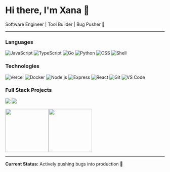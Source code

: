 # Hi there, I'm Xana 👋

Software Engineer | Tool Builder | Bug Pusher 🐛

---

### Languages

![JavaScript](https://img.shields.io/badge/-JavaScript-000?&logo=JavaScript)
![TypeScript](https://img.shields.io/badge/-TypeScript-000?&logo=TypeScript)
![Go](https://img.shields.io/badge/-Go-000?&logo=Go)
![Python](https://img.shields.io/badge/-Python-000?&logo=Python)
![CSS](https://img.shields.io/badge/-CSS-000?&logo=CSS3)
![Shell](https://img.shields.io/badge/-Shell-000?&logo=GNU-Bash)

### Technologies

![Vercel](https://img.shields.io/badge/-Vercel-000?&logo=Vercel)
![Docker](https://img.shields.io/badge/-Docker-000?&logo=Docker)
![Node.js](https://img.shields.io/badge/-Node.js-000?&logo=node.js)
![Express](https://img.shields.io/badge/-Express-000?&logo=Express)
![React](https://img.shields.io/badge/-React-000?&logo=React)
![Git](https://img.shields.io/badge/-Git-000?&logo=Git)
![VS Code](https://img.shields.io/badge/-VS%20Code-000?&logo=Visual-Studio-Code)

### Full Stack Projects

[![](https://img.shields.io/badge/-📱%20GSMPanel-000)](https://gsmpanel.com)
[![](https://img.shields.io/badge/-🌐%20TailsHost-000)](https://tailshost.com)


<img height="137px" src="https://github-readme-stats.vercel.app/api?username=XanaOG&hide_title=true&hide_border=true&show_icons=true&line_height=21&text_color=000&icon_color=000&bg_color=0,ea6161,ffc64d,fffc4d,52fa5a&theme=graywhite" /><!-- wi*quL3fcV --><img height="137px" src="https://github-readme-stats.vercel.app/api/top-langs/?username=XanaOG&hide=html&hide_title=true&hide_border=true&layout=compact&langs_count=6&text_color=000&icon_color=fff&bg_color=0,52fa5a,4dfcff,c64dff&theme=graywhite" />

---

**Current Status:** Actively pushing bugs into production 🐛
